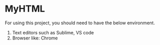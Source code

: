 # MyHTML
For using this project, you should need to have the below environment.

1.  Text editors such as Sublime, VS code
2.  Browser like: Chrome
